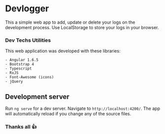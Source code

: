 # Devlogger

This a simple web app to add, update or delete your logs on the development process. Use LocalStorage to store your logs in your browser.

### Dev Techs Utilities

This web application was developed with these libraries:

    - Angular 1.6.5
    - Bootstrap 4
    - Typescript
    - RxJS
    - Font-Awesome (icons)
    - jQuery

## Development server

Run `ng serve` for a dev server. Navigate to `http://localhost:4200/`. The app will automatically reload if you change any of the source files.

### Thanks all 👍
